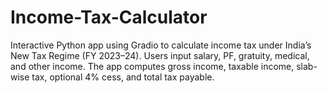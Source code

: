 # Income-Tax-Calculator
Interactive Python app using Gradio to calculate income tax under India’s New Tax Regime (FY 2023–24). Users input salary, PF, gratuity, medical, and other income. The app computes gross income, taxable income, slab-wise tax, optional 4% cess, and total tax payable.
